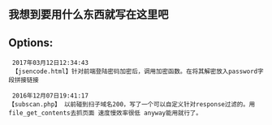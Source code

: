 ## 我想到要用什么东西就写在这里吧



## Options:<br />
```
 2017年03月12日12:34:43
 【jsencode.html】针对前端登陆密码加密后，调用加密函数。在将其解密放入password字段拼接链接
```

```
 2016年12月07日19:41:17
【subscan.php】 以前碰到扫子域名200，写了一个可以自定义针对response过滤的。用file_get_contents去抓页面 速度慢效率很低 anyway能用就行了。
```

